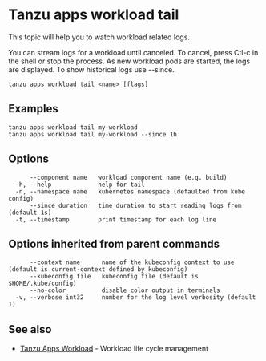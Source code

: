 # Tanzu apps workload tail

This topic will help you to watch workload related logs.

You can stream logs for a workload until canceled. To cancel, press Ctl-c in
the shell or stop the process. As new workload pods are started, the logs
are displayed. To show historical logs use --since.

```console
tanzu apps workload tail <name> [flags]
```

## <a id="examples"></a>Examples

```console
tanzu apps workload tail my-workload
tanzu apps workload tail my-workload --since 1h
```

## <a id="options"></a>Options

```console
      --component name   workload component name (e.g. build)
  -h, --help             help for tail
  -n, --namespace name   kubernetes namespace (defaulted from kube config)
      --since duration   time duration to start reading logs from (default 1s)
  -t, --timestamp        print timestamp for each log line
```

## <a id="parent-commands-options"></a>Options inherited from parent commands

```console
      --context name      name of the kubeconfig context to use (default is current-context defined by kubeconfig)
      --kubeconfig file   kubeconfig file (default is $HOME/.kube/config)
      --no-color          disable color output in terminals
  -v, --verbose int32     number for the log level verbosity (default 1)
```

## <a id="see-also"></a> See also

* [Tanzu Apps Workload](tanzu-apps-workload.md) - Workload life cycle management
